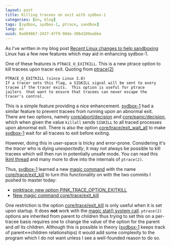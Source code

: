 ```yaml
---
layout: post
title: Killing tracees on exit with sydbox-1
categories: [en, blog]
tags: [sydbox, sydbox-1, ptrace, sandbox]
lang: en
uuid: 0ad69867-2437-47f9-98de-306d189eabbe
---
```


As I've written in my blog post [Recent Linux changes to help
sandboxing][recent_changes]
Linux has a few new features which may aid in enhancing sydbox-1.

One of these features is `PTRACE_O_EXITKILL`. This is a new ptrace option to
kill tracees upon tracer exit. Quoting from [ptrace(2)][man_ptrace]

    PTRACE_O_EXITKILL (since Linux 3.8)
    If a tracer sets this flag, a SIGKILL signal will be sent to every
    tracee if the tracer exits.  This option is useful for ptrace
    jailers  that want to ensure that tracees can never escape the
    tracer's control.

This is a simple feature providing a nice enhancement. [sydbox-1][sydbox_1] had
a similar feature to prevent tracees from running upon an abnormal exit.  There
are two options, namely [core/abort/decision][core_abort_decision] and
[core/panic/decision][core_panic_decision], which when given the value `killall`
sends `SIGKILL` to all traced processes upon abnormal exit. There is also the
option [core/trace/exit_wait_all][core_trace_exit_wait_all] to make
[sydbox-1][sydbox_1] wait for all tracees to exit before exiting.

However, doing this in user-space is tricky and error-prone. Considering it's
the *tracer* who is dying *unexpectedly*, it may not always be possible to kill
tracees which will then run in potentially unsafe mode. You can read this [lkml
thread][lkml_exitkill] and many more to dive into the internals of `ptrace(2)`.

Thus, [sydbox-1][sydbox_1] learned a new [magic command][sydbox_1_configuration]
with the name [core/trace/exit_kill][core_trace_exit_kill] to turn this
functionality on with the two commits I pushed to master today:

* [pinktrace: new option PINK_TRACE_OPTION_EXITKILL][pinktrace_exitkill]
* [New magic command core/trace/exit_kill][sydbox_exitkill]

One restriction is the option [core/trace/exit_kill][core_trace_exit_kill] is
only useful when it is set upon startup. It does **not** work with the [magic
stat() system call][sydbox_1_configuration]. `ptrace(2)` options are inherited
from parent to children thus trying to set this on a per-tracee basis requires
one to change the value of the option for the parent and *all* its children.
Although this is possible in theory ([sydbox-1][sydbox_1] keeps track of
parent<->children relationships) it would add some complexity to the program
which I do not want unless I see a well-founded reason to do so.

[recent_changes]: /en/blog/2013/02/22/recent-linux-changes-help-sandboxing/
[man_ptrace]: http://linux.die.net/man/2/ptrace
[sydbox_1]: http://git.exherbo.org/sydbox-1.git/
[core_abort_decision]: http://dev.exherbo.org/~alip/sydbox/sydbox.html#core-abort-decision
[core_panic_decision]: http://dev.exherbo.org/~alip/sydbox/sydbox.html#core-panic-decision
[core_trace_exit_wait_all]: http://dev.exherbo.org/~alip/sydbox/sydbox.html#core-trace-exit_wait_all
[core_trace_exit_kill]: http://dev.exherbo.org/~alip/sydbox/sydbox.html#core-trace-exit_kill
[lkml_exitkill]: http://article.gmane.org/gmane.linux.kernel/1390167
[sydbox_1_configuration]: http://dev.exherbo.org/~alip/sydbox/sydbox.html#configuration
[pinktrace_exitkill]: http://git.exherbo.org/sydbox-1.git/commit/?id=a1fc5bafdae976f4a8ed7a9bef7876be6eceb65d
[sydbox_exitkill]: http://git.exherbo.org/sydbox-1.git/commit/?id=cb9bcdbf92d36c7078dd7267faa2fcc21a9d789b
